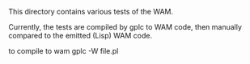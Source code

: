 This directory contains various tests of the WAM.

Currently, the tests are compiled by gplc to WAM code, then manually compared to the emitted (Lisp) WAM code.

to compile to wam
gplc -W file.pl
